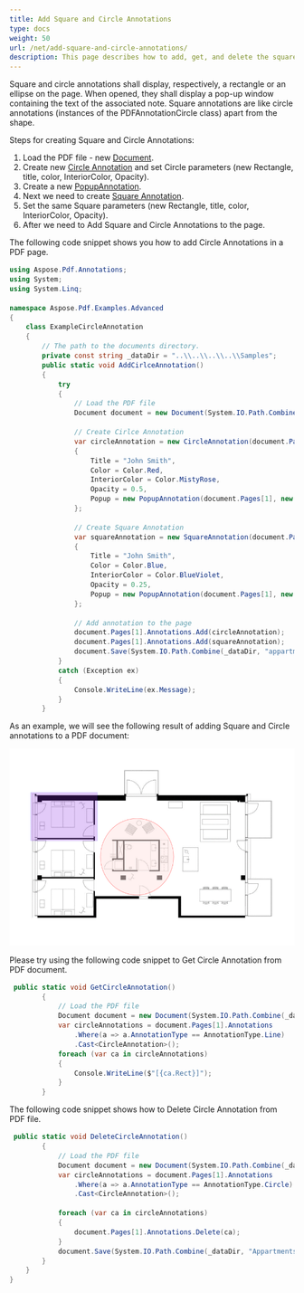 ```yaml
---
title: Add Square and Circle Annotations
type: docs
weight: 50
url: /net/add-square-and-circle-annotations/
description: This page describes how to add, get, and delete the square and circle annotations from your PDF document with Aspose.PDF for .NET.
---
```


Square and circle annotations shall display, respectively, a rectangle or an ellipse on the page. When opened, they shall display a pop-up window containing the text of the associated note.
Square annotations are like circle annotations (instances of the PDFAnnotationCircle class) apart from the shape.

Steps for creating Square and Circle Annotations:
1. Load the PDF file - new [Document](https://apireference.aspose.com/pdf/net/aspose.pdf/document).
1. Create new [Circle Annotation](https://apireference.aspose.com/pdf/net/aspose.pdf.annotations/circleannotation) and set Circle parameters (new Rectangle, title, color, InteriorColor, Opacity).
1. Create a new [PopupAnnotation](https://apireference.aspose.com/pdf/net/aspose.pdf.annotations/popupannotation/methods/index). 
1. Next we need to create [Square Annotation](https://apireference.aspose.com/pdf/net/aspose.pdf.annotations/squareannotation).
1. Set the same Square parameters (new Rectangle, title, color, InteriorColor, Opacity).
1. After we need to Add Square and Circle Annotations to the page.

The following code snippet shows you how to add Circle Annotations in a PDF page.
```csharp
using Aspose.Pdf.Annotations;
using System;
using System.Linq;

namespace Aspose.Pdf.Examples.Advanced
{
    class ExampleCircleAnnotation
    {
        // The path to the documents directory.
        private const string _dataDir = "..\\..\\..\\..\\Samples";
        public static void AddCirlceAnnotation()
        {
            try
            {
                // Load the PDF file
                Document document = new Document(System.IO.Path.Combine(_dataDir, "appartments.pdf"));

                // Create Cirlce Annotation 
                var circleAnnotation = new CircleAnnotation(document.Pages[1], new Rectangle(270, 160, 483, 383))
                {
                    Title = "John Smith",
                    Color = Color.Red,
                    InteriorColor = Color.MistyRose,
                    Opacity = 0.5,
                    Popup = new PopupAnnotation(document.Pages[1], new Rectangle(842, 316, 1021, 459))
                };

                // Create Square Annotation 
                var squareAnnotation = new SquareAnnotation(document.Pages[1], new Rectangle(67, 317, 261, 459))
                {
                    Title = "John Smith",
                    Color = Color.Blue,
                    InteriorColor = Color.BlueViolet,
                    Opacity = 0.25,
                    Popup = new PopupAnnotation(document.Pages[1], new Rectangle(842, 196, 1021, 338))
                };

                // Add annotation to the page 
                document.Pages[1].Annotations.Add(circleAnnotation);
                document.Pages[1].Annotations.Add(squareAnnotation);
                document.Save(System.IO.Path.Combine(_dataDir, "appartments_mod.pdf"));
            }
            catch (Exception ex)
            {
                Console.WriteLine(ex.Message);
            }
        }
```
As an example, we will see the following result of adding Square and Circle annotations to a PDF document:

![example](home_1.png)

Please try using the following code snippet to Get Circle Annotation from PDF document.
```csharp
 public static void GetCircleAnnotation()
        {
            // Load the PDF file
            Document document = new Document(System.IO.Path.Combine(_dataDir, "Appartments_mod.pdf"));
            var circleAnnotations = document.Pages[1].Annotations
                .Where(a => a.AnnotationType == AnnotationType.Line)
                .Cast<CircleAnnotation>();
            foreach (var ca in circleAnnotations)
            {
                Console.WriteLine($"[{ca.Rect}]");
            }
        }
```
The following code snippet shows how to Delete Circle Annotation from PDF file.
```csharp
 public static void DeleteCircleAnnotation()
        {
            // Load the PDF file
            Document document = new Document(System.IO.Path.Combine(_dataDir, "Appartments_mod.pdf"));
            var circleAnnotations = document.Pages[1].Annotations
                .Where(a => a.AnnotationType == AnnotationType.Circle)
                .Cast<CircleAnnotation>();

            foreach (var ca in circleAnnotations)
            {
                document.Pages[1].Annotations.Delete(ca);
            }
            document.Save(System.IO.Path.Combine(_dataDir, "Appartments_del.pdf"));
        }
    }
}
```
